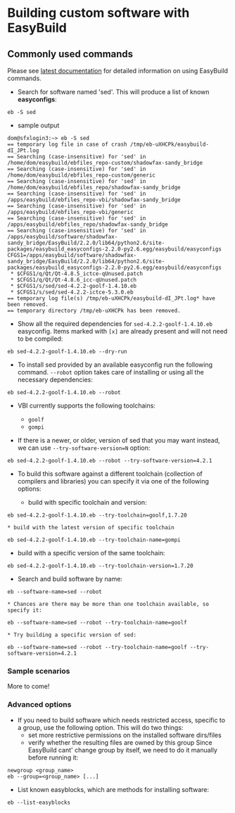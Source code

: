 # Building custom software with EasyBuild


## Commonly used commands

Please see [latest documentation](http://easybuild.readthedocs.org/en/latest/Using_the_EasyBuild_command_line.html) for detailed information on using EasyBuild commands.

* Search for software named 'sed'. This will produce a list of known __easyconfigs__:

```
eb -S sed
```
* sample output

```
dom@sfxlogin3:~> eb -S sed
== temporary log file in case of crash /tmp/eb-uXHCPk/easybuild-dI_JPt.log
== Searching (case-insensitive) for 'sed' in /home/dom/easybuild/ebfiles_repo-custom/shadowfax-sandy_bridge
== Searching (case-insensitive) for 'sed' in /home/dom/easybuild/ebfiles_repo-custom/generic
== Searching (case-insensitive) for 'sed' in /home/dom/easybuild/ebfiles_repo/shadowfax-sandy_bridge
== Searching (case-insensitive) for 'sed' in /apps/easybuild/ebfiles_repo-vbi/shadowfax-sandy_bridge
== Searching (case-insensitive) for 'sed' in /apps/easybuild/ebfiles_repo-vbi/generic
== Searching (case-insensitive) for 'sed' in /apps/easybuild/ebfiles_repo/shadowfax-sandy_bridge
== Searching (case-insensitive) for 'sed' in /apps/easybuild/software/shadowfax-sandy_bridge/EasyBuild/2.2.0/lib64/python2.6/site-packages/easybuild_easyconfigs-2.2.0-py2.6.egg/easybuild/easyconfigs
CFGS1=/apps/easybuild/software/shadowfax-sandy_bridge/EasyBuild/2.2.0/lib64/python2.6/site-packages/easybuild_easyconfigs-2.2.0-py2.6.egg/easybuild/easyconfigs
 * $CFGS1/q/Qt/Qt-4.8.5_ictce-qUnused.patch
 * $CFGS1/q/Qt/Qt-4.8.6_icc-qUnused.patch
 * $CFGS1/s/sed/sed-4.2.2-goolf-1.4.10.eb
 * $CFGS1/s/sed/sed-4.2.2-ictce-5.3.0.eb
== temporary log file(s) /tmp/eb-uXHCPk/easybuild-dI_JPt.log* have been removed.
== temporary directory /tmp/eb-uXHCPk has been removed.
```

* Show all the required dependencies for `sed-4.2.2-goolf-1.4.10.eb` easyconfig. Items marked with `[x]` are already present and will not need to be compiled:

```
eb sed-4.2.2-goolf-1.4.10.eb --dry-run
```

* To install sed provided by an available easyconfig run the following command. `--robot` option takes care of installing or using all the necessary dependencies:

```
eb sed-4.2.2-goolf-1.4.10.eb --robot
```

 * VBI currently supports the following toolchains:
    * `goolf`
    * `gompi`
    
* If there is a newer, or older, version of sed that you may want instead, we can use `--try-software-version=N` option:

```
eb sed-4.2.2-goolf-1.4.10.eb --robot --try-software-version=4.2.1
```

* To build this software against a different toolchain (collection of compilers and libraries) you can specify it via one of the following options: 
	
	* build with specific toolchain and version:
	
```
eb sed-4.2.2-goolf-1.4.10.eb --try-toolchain=goolf,1.7.20

```
	* build with the latest version of specific toolchain

```
eb sed-4.2.2-goolf-1.4.10.eb --try-toolchain-name=gompi

```
   * build with a specific version of the same toolchain:

```
eb sed-4.2.2-goolf-1.4.10.eb --try-toolchain-version=1.7.20

```

*  Search and build software by name:

```
eb --software-name=sed --robot
```

	* Chances are there may be more than one toolchain available, so specify it:

```
eb --software-name=sed --robot --try-toolchain-name=goolf
```

	* Try building a specific version of sed:
	
```
eb --software-name=sed --robot --try-toolchain-name=goolf --try-software-version=4.2.1
```
		
	
### Sample scenarios


More to come!

### Advanced options


* If you need to build software which needs restricted access, specific to a group, use the following option.
This will do two things:
  * set more restrictive permissions on the installed software dirs/files
  * verify whether the resulting files are owned by this group
Since EasyBuild cant' change group by itself, we need to do it manually before running it:
```
newgroup <group_name>
eb --group=<group_name> [...]
```

* List known easyblocks, which are methods for installing software:

```
eb --list-easyblocks
```





